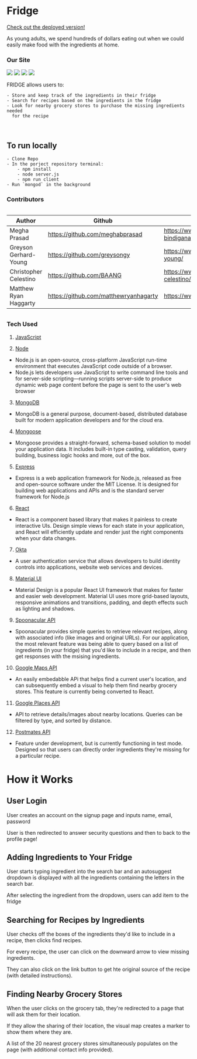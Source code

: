 # Fridge

[Check out the deployed version!](https://team-fridge.herokuapp.com/)


As young adults, we spend hundreds of dollars eating out when we could 
easily make food with the ingredients at home.

### Our Site

<img src="./client/src/images/Login.png">

<img src="./client/src/images/ingredients2.png">

<img src="./client/src/images/RecipePage.PNG">

<img src = "./client/src/images/grocery2.png">

<br>

FRIDGE allows users to:

    - Store and keep track of the ingredients in their fridge 
    - Search for recipes based on the ingredients in the fridge 
    - Look for nearby grocery stores to purchase the missing ingredients needed 
      for the recipe

<br>

## To run locally 

    - Clone Repo
    - In the porject repository terminal: 
        - npm install
        - node server.js 
        - npm run client 
    - Run `mongod` in the background

### Contributors

######

| Author | Github  | Linkedin
| --------------- | --------- | -----------
| Megha Prasad | https://github.com/meghabprasad | https://www.linkedin.com/in/megha-bindiganavale/
| Greyson Gerhard-Young | https://github.com/greysongy | https://www.linkedin.com/in/greyson-gerhard-young/ 
| Christopher Celestino | https://github.com/BAANG| https://www.linkedin.com/in/christopher-celestino/
| Matthew Ryan Haggarty | https://github.com/matthewryanhagarty |  https://www.linkedin.com/in/matthewryanhagarty/

######

### Tech Used


1. [JavaScript](https://www.javascript.com/)

2. [Node](https://nodejs.org/en/)

- Node.js is an open-source, cross-platform JavaScript run-time environment that executes JavaScript code outside of a browser. 
- Node.js lets developers use JavaScript to write command line tools and for server-side scripting—running scripts server-side to produce dynamic web page content before the page is sent to the user's web browser

3. [MongoDB](https://www.mongodb.com/)

- MongoDB is a general purpose, document-based, distributed database built for modern application developers and for the cloud era. 

4. [Mongoose](https://mongoosejs.com)

- Mongoose provides a straight-forward, schema-based solution to model your application data. It includes built-in type casting, validation, query building, business logic hooks and more, out of the box.

5. [Express](https://expressjs.com/)

- Express is a web application framework for Node.js, released as free and open-source software under the MIT License. It is designed for building web applications and APIs and is the standard server framework for Node.js

6. [React](https://reactjs.org)
- React is a component based library that makes it painless to create interactive UIs. Design simple views for each state in your application, and React will efficiently update and render just the right components when your data changes.

7. [Okta](https://www.okta.com/)

- A user authentication service that allows developers to build identity controls into applications, website web services and  devices.

8. [Material UI](https://material-ui.com)
- Material Design is a popular React UI framework that makes for faster and easier web development. Material UI uses more grid-based layouts, responsive animations and transitions, padding, and depth effects such as lighting and shadows.

9. [Spoonacular API](https://spoonacular.com/food-api)
- Spoonacular provides simple queries to retrieve relevant recipes, along with associated info (like images and original URLs). For our application, the most relevant feature was being able to query based on a list of ingredients (in your fridge) that you'd like to include in a recipe, and then get responses with the msising ingredients. 

10. [Google Maps API](https://developers.google.com/maps/documentation/javascript/tutorial)
- An easily embedabble APi that helps find a current user's location, and can subsequently embed a visual to help them find nearby grocery stores. This feature is currently being converted to React. 

11. [Google Places API](https://developers.google.com/places/web-service/intro)
- API to retrieve details/images about nearby locations. Queries can be filtered by type, and sorted by distance.

12. [Postmates API](https://postmates.com/developer)
- Feature under development, but is currently functioning in test mode. Designed so that users can directly order ingredients they're missing for a particular recipe.

# How it Works

## User Login

User creates an account on the signup page and inputs name, email, password 

User is then redirected to answer security questions and then to back to the profile page!

## Adding Ingredients to Your Fridge

User starts typing ingredient into the search bar and an autosuggest dropdown is displayed with all the ingredients containing the letters in the search bar.

After selecting the ingredient from the dropdown, users can add item to the fridge

## Searching for Recipes by Ingredients

User checks off the boxes of the ingredients they'd like to include in a recipe, then clicks find recipes. 

For every recipe, the user can click on the downward arrow to view missing ingredients. 

They can also click on the link button to get hte original source of the recipe (with detailed instructions).

## Finding Nearby Grocery Stores

When the user clicks on the grocery tab, they're redirected to a page that will ask them for their location. 

If they allow the sharing of their location, the visual map creates a marker to show them where they are. 

A list of the 20 nearest grocery stores simultaneously populates on the page (with additional contact info provided).



